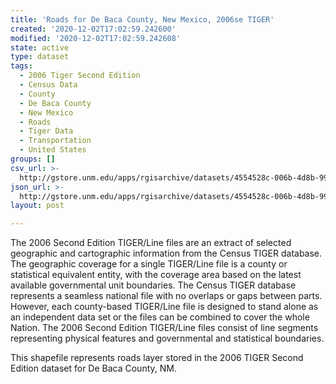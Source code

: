 ```yaml
---
title: 'Roads for De Baca County, New Mexico, 2006se TIGER'
created: '2020-12-02T17:02:59.242600'
modified: '2020-12-02T17:02:59.242608'
state: active
type: dataset
tags:
  - 2006 Tiger Second Edition
  - Census Data
  - County
  - De Baca County
  - New Mexico
  - Roads
  - Tiger Data
  - Transportation
  - United States
groups: []
csv_url: >-
  http://gstore.unm.edu/apps/rgisarchive/datasets/4554528c-006b-4d8b-99de-3b1a57da8341/tgr2006se_deba_lka.derived.csv
json_url: >-
  http://gstore.unm.edu/apps/rgisarchive/datasets/4554528c-006b-4d8b-99de-3b1a57da8341/tgr2006se_deba_lka.derived.json
layout: post

---
```

The 2006 Second Edition TIGER/Line files are an extract of selected geographic and cartographic information from the Census TIGER database.  The geographic coverage for a single TIGER/Line file is a county or statistical equivalent entity, with the coverage area based on the latest available governmental unit boundaries. The Census TIGER database represents a seamless national file with no overlaps or gaps between parts.  However, each county-based TIGER/Line file is designed to stand alone as an independent data set or the files can be combined to cover the whole Nation.  The 2006 Second Edition  TIGER/Line files consist of line segments representing physical features and governmental and statistical boundaries.  

This shapefile represents roads layer stored in the 2006 TIGER Second Edition dataset for De Baca County, NM.
